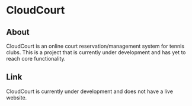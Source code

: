 CloudCourt
======

About
------
CloudCourt is an online court reservation/management system for tennis clubs. This is a project that is currently under development and has yet to reach core functionality.

Link
------
CloudCourt is currently under development and does not have a live website.